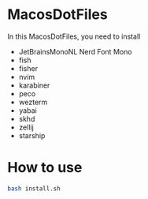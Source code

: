 # MacosDotFiles


In this MacosDotFiles, you need to install

- JetBrainsMonoNL Nerd Font Mono
- fish
- fisher
- nvim
- karabiner
- peco
- wezterm
- yabai
- skhd
- zellij
- starship

# How to use

```bash
bash install.sh
```
